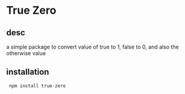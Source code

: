 # True Zero

## desc
a simple package to convert value of true to 1, false to 0, and also the otherwise value

## installation
``` npm install true-zero```
